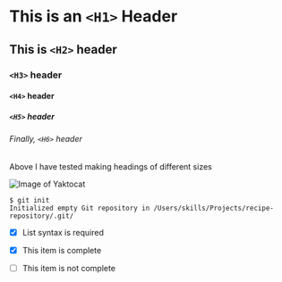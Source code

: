 # This is an `<H1>` Header
## This is `<H2>` header
### `<H3>` header
#### `<H4>` header
##### `<H5>` header
###### Finally, `<H6>` header
Above I have tested making headings of different sizes

![Image of Yaktocat](https://octodex.github.com/images/yaktocat.png)

```
$ git init
Initialized empty Git repository in /Users/skills/Projects/recipe-repository/.git/
```

- [x] List syntax is required
- [x] This item is complete
- [ ] This item is not complete

